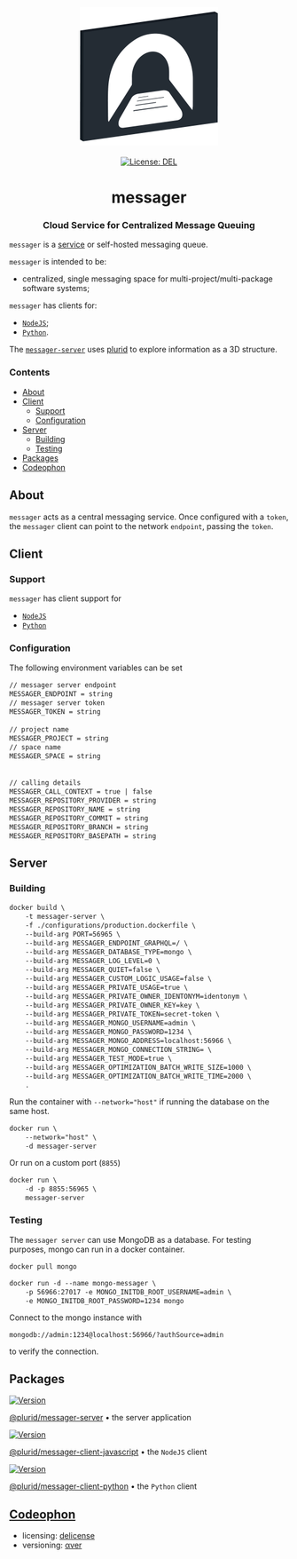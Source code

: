 <p align="center">
    <img src="https://raw.githubusercontent.com/plurid/messager/master/about/identity/messager-logo.png" height="250px">
    <br />
    <br />
    <a target="_blank" href="https://github.com/plurid/messager/blob/master/LICENSE">
        <img src="https://img.shields.io/badge/license-DEL-blue.svg?colorB=1380C3&style=for-the-badge" alt="License: DEL">
    </a>
</p>



<h1 align="center">
    messager
</h1>


<h3 align="center">
    Cloud Service for Centralized Message Queuing
</h3>



`messager` is a [service](https://messager.plurid.cloud) or self-hosted messaging queue.

`messager` is intended to be:

+ centralized, single messaging space for multi-project/multi-package software systems;

`messager` has clients for:

+ [`NodeJS`][messager-client-javascript];
+ [`Python`][messager-client-python].

The [`messager-server`][messager-server] uses [plurid](https://github.com/plurid/plurid) to explore information as a 3D structure.



### Contents

+ [About](#about)
+ [Client](#client)
    + [Support](support)
    + [Configuration](configuration)
+ [Server](#server)
    + [Building](building)
    + [Testing](testing)
+ [Packages](#packages)
+ [Codeophon](#codeophon)



## About

`messager` acts as a central messaging service. Once configured with a `token`, the `messager` client can point to the network `endpoint`, passing the `token`.




## Client

### Support

`messager` has client support for

+ [`NodeJS`][messager-client-javascript]
+ [`Python`][messager-client-python]


### Configuration

The following environment variables can be set

```
// messager server endpoint
MESSAGER_ENDPOINT = string
// messager server token
MESSAGER_TOKEN = string

// project name
MESSAGER_PROJECT = string
// space name
MESSAGER_SPACE = string


// calling details
MESSAGER_CALL_CONTEXT = true | false
MESSAGER_REPOSITORY_PROVIDER = string
MESSAGER_REPOSITORY_NAME = string
MESSAGER_REPOSITORY_COMMIT = string
MESSAGER_REPOSITORY_BRANCH = string
MESSAGER_REPOSITORY_BASEPATH = string
```



## Server

### Building

```
docker build \
    -t messager-server \
    -f ./configurations/production.dockerfile \
    --build-arg PORT=56965 \
    --build-arg MESSAGER_ENDPOINT_GRAPHQL=/ \
    --build-arg MESSAGER_DATABASE_TYPE=mongo \
    --build-arg MESSAGER_LOG_LEVEL=0 \
    --build-arg MESSAGER_QUIET=false \
    --build-arg MESSAGER_CUSTOM_LOGIC_USAGE=false \
    --build-arg MESSAGER_PRIVATE_USAGE=true \
    --build-arg MESSAGER_PRIVATE_OWNER_IDENTONYM=identonym \
    --build-arg MESSAGER_PRIVATE_OWNER_KEY=key \
    --build-arg MESSAGER_PRIVATE_TOKEN=secret-token \
    --build-arg MESSAGER_MONGO_USERNAME=admin \
    --build-arg MESSAGER_MONGO_PASSWORD=1234 \
    --build-arg MESSAGER_MONGO_ADDRESS=localhost:56966 \
    --build-arg MESSAGER_MONGO_CONNECTION_STRING= \
    --build-arg MESSAGER_TEST_MODE=true \
    --build-arg MESSAGER_OPTIMIZATION_BATCH_WRITE_SIZE=1000 \
    --build-arg MESSAGER_OPTIMIZATION_BATCH_WRITE_TIME=2000 \
    .
```

Run the container with `--network="host"` if running the database on the same host.

```
docker run \
    --network="host" \
    -d messager-server
```

Or run on a custom port (`8855`)

```
docker run \
    -d -p 8855:56965 \
    messager-server
```


### Testing

The `messager server` can use MongoDB as a database. For testing purposes, mongo can run in a docker container.

```
docker pull mongo
```

```
docker run -d --name mongo-messager \
    -p 56966:27017 -e MONGO_INITDB_ROOT_USERNAME=admin \
    -e MONGO_INITDB_ROOT_PASSWORD=1234 mongo
```

Connect to the mongo instance with

```
mongodb://admin:1234@localhost:56966/?authSource=admin
```

to verify the connection.



## Packages

<a target="_blank" href="https://www.npmjs.com/package/@plurid/messager-server">
    <img src="https://img.shields.io/npm/v/@plurid/messager-server.svg?logo=npm&colorB=1380C3&style=for-the-badge" alt="Version">
</a>

[@plurid/messager-server][messager-server] • the server application

[messager-server]: https://github.com/plurid/messager/tree/master/packages/messager-server


<a target="_blank" href="https://www.npmjs.com/package/@plurid/messager">
    <img src="https://img.shields.io/npm/v/@plurid/messager.svg?logo=npm&colorB=1380C3&style=for-the-badge" alt="Version">
</a>

[@plurid/messager-client-javascript][messager-client-javascript] • the `NodeJS` client

[messager-client-javascript]: https://github.com/plurid/messager/tree/master/packages/messager-client/messager-javascript


<a target="_blank" href="https://pypi.org/project/messager">
    <img src="https://img.shields.io/pypi/v/messager.svg?logo=pypi&colorB=1380C3&style=for-the-badge" alt="Version">
</a>

[@plurid/messager-client-python][messager-client-python] • the `Python` client

[messager-client-python]: https://github.com/plurid/messager/tree/master/packages/messager-client/messager-python



## [Codeophon](https://github.com/ly3xqhl8g9/codeophon)

+ licensing: [delicense](https://github.com/ly3xqhl8g9/delicense)
+ versioning: [αver](https://github.com/ly3xqhl8g9/alpha-versioning)
